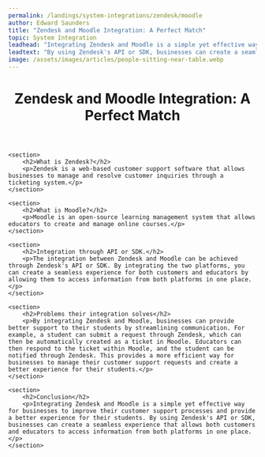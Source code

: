 ```yaml
---
permalink: /landings/system-integrations/zendesk/moodle
author: Edward Saunders
title: "Zendesk and Moodle Integration: A Perfect Match"
topic: System Integration
leadhead: "Integrating Zendesk and Moodle is a simple yet effective way for businesses to improve their customer support processes and provide a better experience for their students"
leadtext: "By using Zendesk's API or SDK, businesses can create a seamless experience that allows both customers and educators to access information from both platforms in one place."
image: /assets/images/articles/people-sitting-near-table.webp
---
```

<div class="arttext">	<header>
		<h1>Zendesk and Moodle Integration: A Perfect Match</h1>
	</header>

	<section>
		<h2>What is Zendesk?</h2>
		<p>Zendesk is a web-based customer support software that allows businesses to manage and resolve customer inquiries through a ticketing system.</p>
	</section>

	<section>
		<h2>What is Moodle?</h2>
		<p>Moodle is an open-source learning management system that allows educators to create and manage online courses.</p>
	</section>

	<section>
		<h2>Integration through API or SDK.</h2>
		<p>The integration between Zendesk and Moodle can be achieved through Zendesk's API or SDK. By integrating the two platforms, you can create a seamless experience for both customers and educators by allowing them to access information from both platforms in one place.</p>
	</section>

	<section>
		<h2>Problems their integration solves</h2>
		<p>By integrating Zendesk and Moodle, businesses can provide better support to their students by streamlining communication. For example, a student can submit a request through Zendesk, which can then be automatically created as a ticket in Moodle. Educators can then respond to the ticket within Moodle, and the student can be notified through Zendesk. This provides a more efficient way for businesses to manage their customer support requests and create a better experience for their students.</p>
	</section>

	<section>
		<h2>Conclusion</h2>
		<p>Integrating Zendesk and Moodle is a simple yet effective way for businesses to improve their customer support processes and provide a better experience for their students. By using Zendesk's API or SDK, businesses can create a seamless experience that allows both customers and educators to access information from both platforms in one place.</p>
	</section>
</div>